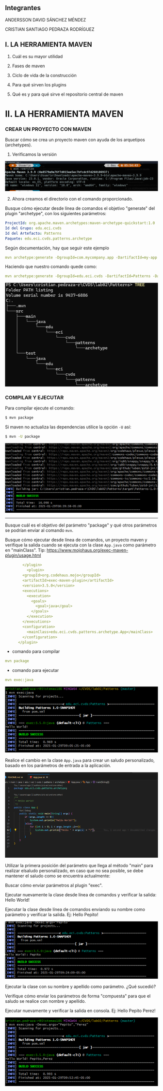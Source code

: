 ## Integrantes
ANDERSSON DAVID SÁNCHEZ MÉNDEZ

CRISTIAN SANTIAGO PEDRAZA RODRÍGUEZ

## I. LA HERRAMIENTA MAVEN
1. Cuál es su mayor utilidad

2. Fases de maven

3.  Ciclo de vida de la construcción

4. Para qué sirven los plugins

5. Qué es y para qué sirve el repositorio central de maven

# II. LA HERRAMIENTA MAVEN

### CREAR UN PROYECTO CON MAVEN

Buscar cómo se crea un proyecto maven con ayuda de los arquetipos (archetypes).

1. Verificamos la versión

![alt text](assets/image-0.png)

2. Ahora creamos el directorio con el comando proporcionado.

Busque cómo ejecutar desde línea de comandos el objetivo "generate" del plugin "archetype", con los siguientes parámetros:

```yml
ProjectId: org.apache.maven.archetypes:maven-archetype-quickstart:1.0
Id del Grupo: edu.eci.cvds
Id del Artefacto: Patterns
Paquete: edu.eci.cvds.patterns.archetype
```

Según documentación, hay que seguir este ejemplo
```yml
mvn archetype:generate -DgroupId=com.mycompany.app -DartifactId=my-app -DarchetypeArtifactId=maven-archetype-quickstart -DarchetypeVersion=1.5 -DinteractiveMode=false
```

Haciendo que nuestro comando quede como:
```yml
mvn archetype:generate -DgroupId=edu.eci.cvds -DartifactId=Patterns -DarchetypeArtifactId=maven-archetype-quickstart -DarchetypeVersion=1.5 -DinteractiveMode=false -Dpackage=edu.eci.cvds.patterns.archetype
```

![alt text](assets/image-1.png)


### COMPILAR Y EJECUTAR
Para compilar ejecute el comando:
```sh
$ mvn package
```

Si maven no actualiza las dependencias utilice la opción `-U` así:
```sh
$ mvn -U package
```

![alt text](assets/image-2.png)

---

Busque cuál es el objetivo del parámetro "package" y qué otros parámetros se podrían enviar al comando `mvn`.

Busque cómo ejecutar desde línea de comandos, un proyecto maven y verifique la salida cuando se ejecuta con la clase `App.java` como parámetro en "mainClass". Tip: https://www.mojohaus.org/exec-maven-plugin/usage.html

```yml
        </plugin>
          <plugin>
        <groupId>org.codehaus.mojo</groupId>
        <artifactId>exec-maven-plugin</artifactId>
        <version>3.5.0</version>
        <executions>
          <execution>
            <goals>
              <goal>java</goal>
            </goals>
          </execution>
        </executions>
        <configuration>
          <mainClass>edu.eci.cvds.patterns.archetype.App</mainClass>
        </configuration>
      </plugin>

```
* comando para compilar
```yml
mvn package
```

* comando para ejecutar
```yml
mvn exec:java
```

![alt text](assets/image-3.png)

Realice el cambio en la clase `App.java` para crear un saludo personalizado, basado en los parámetros de entrada a la aplicación. 


![alt text](assets/image-6.png)

Utilizar la primera posición del parámetro que llega al método "main" para realizar elsaludo personalizado, en caso que no sea posible, se debe mantener el saludo como se encuentra actualmente:

Buscar cómo enviar parámetros al plugin "exec".



Ejecutar nuevamente la clase desde línea de comandos y verificar la salida: Hello World!

Ejecutar la clase desde línea de comandos enviando su nombre como parámetro y verificar la salida. Ej: Hello Pepito!


![alt text](assets/image-4.png)

Ejecutar la clase con su nombre y apellido como parámetro. ¿Qué sucedió?

Verifique cómo enviar los parámetros de forma "compuesta" para que el saludo se realice con nombre y apellido.

Ejecutar nuevamente y verificar la salida en consola. Ej: Hello Pepito Perez!


![alt text](assets/image-5.png)